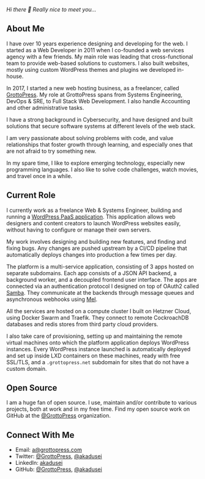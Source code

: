 *Hi there 👋 Really nice to meet you...*

## About Me

I have over 10 years experience designing and developing for the web. I started as a Web Developer in 2011 when I co-founded a web services agency with a few friends. My main role was leading that cross-functional team to provide web-based solutions to customers. I also built websites, mostly using custom WordPress themes and plugins we developed in-house.

In 2017, I started a new web hosting business, as a freelancer, called [GrottoPress](https://www.grottopress.com). My role at GrottoPress spans from Systems Engineering, DevOps & SRE, to Full Stack Web Development. I also handle Accounting and other administrative tasks.

I have a strong background in Cybersecurity, and have designed and built solutions that secure software systems at different levels of the web stack.

I am very passionate about solving problems with code, and value relationships that foster growth through learning, and especially ones that are not afraid to try something new.

In my spare time, I like to explore emerging technology, especially new programming languages. I also like to solve code challenges, watch movies, and travel once in a while.

## Current Role

I currently work as a freelance Web & Systems Engineer, building and running a [WordPress PaaS application](https://platform.grottopress.com). This application allows web designers and content creators to launch WordPress websites easily, without having to configure or manage their own servers.

My work involves designing and building new features, and finding and fixing bugs. Any changes are pushed upstream by a CI/CD pipeline that automatically deploys changes into production a few times per day.

The platform is a multi-service application, consisting of 3 apps hosted on separate subdomains. Each app consists of a JSON API backend, a background worker, and a decoupled frontend user interface. The apps are connected via an authentication protocol I designed on top of OAuth2 called [Samba](https://github.com/grottopress/samba). They communicate at the backends through message queues and asynchronous webhooks using [Mel](https://github.com/grottopress/mel).

All the services are hosted on a compute cluster I built on Hetzner Cloud, using Docker Swarm and Traefik. They connect to remote CockroachDB databases and redis stores from third party cloud providers.

I also take care of provisioning, setting up and maintaining the remote virtual machines onto which the platform application deploys WordPress instances. Every WordPress instance launched is automatically deployed and set up inside LXD containers on these machines, ready with free SSL/TLS, and a `.grottopress.net` subdomain for sites that do not have a custom domain.

## Open Source

I am a huge fan of open source. I use, maintain and/or contribute to various projects, both at work and in my free time. Find my open source work on GitHub at the [@GrottoPress](https://github.com/grottopress) organization.

## Connect With Me

- Email: <a@grottopress.com>
- Twitter: [@GrottoPress](https://twitter.com/grottopress), [@akadusei](https://twitter.com/akadusei)
- LinkedIn: [akadusei](https://www.linkedin.com/in/akadusei/)
- GitHub: [@GrottoPress](https://github.com/grottopress), [@akadusei](https://github.com/akadusei)
